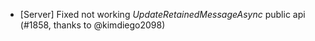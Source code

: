 * [Server] Fixed not working _UpdateRetainedMessageAsync_ public api (#1858, thanks to @kimdiego2098)
